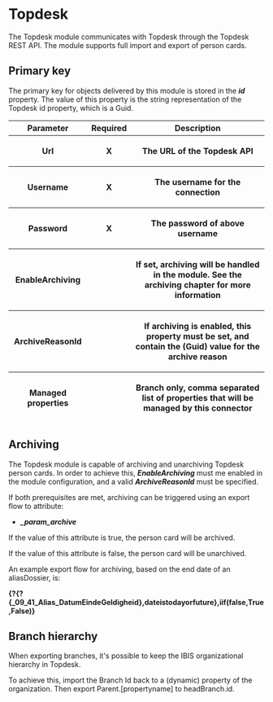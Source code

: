 # Topdesk

The Topdesk module communicates with Topdesk through the Topdesk REST
API. The module supports full import and export of person cards.

## Primary key

The primary key for objects delivered by this module is stored in the
***id*** property. The value of this property is the string
representation of the Topdesk id property, which is a Guid.

<table class="table table-bordered">
<thead class="thead-light">
<tr class="header">
<th>Parameter</th>
<th class="text-center">Required</th>
<th>Description</th>
</tr>
<tr class="odd">
<th><p>Url</p></th>
<th><p><strong>X</strong></p></th>
<th><p>The URL of the Topdesk API</p></th>
</tr>
<tr class="header">
<th><p>Username</p></th>
<th><p><strong>X</strong></p></th>
<th><p>The username for the connection</p></th>
</tr>
<tr class="odd">
<th><p>Password</p></th>
<th><p><strong>X</strong></p></th>
<th><p>The password of above username</p></th>
</tr>
<tr class="header">
<th><p>EnableArchiving</p></th>
<th><p><strong> </strong></p></th>
<th><p>If set, archiving will be handled in the module. See the
archiving chapter for more information</p></th>
</tr>
<tr class="odd">
<th><p>ArchiveReasonId</p></th>
<th><p><strong> </strong></p></th>
<th><p>If archiving is enabled, this property must be set, and contain
the (Guid) value for the archive reason</p></th>
</tr>
<tr class="header">
<th><p>Managed properties</p></th>
<th></th>
<th><p>Branch only, comma separated list of properties that will be
managed by this connector</p></th>
</tr>
</thead>
&#10;</table>

## Archiving

The Topdesk module is capable of archiving and unarchiving Topdesk
person cards. In order to achieve this, ***EnableArchiving*** must me
enabled in the module configuration, and a valid ***ArchiveReasonId***
must be specified.

If both prerequisites are met, archiving can be triggered using an
export flow to attribute:

-   ***\_param\_archive***

If the value of this attribute is true, the person card will be
archived.

If the value of this attribute is false, the person card will be
unarchived.

An example export flow for archiving, based on the end date of an
aliasDossier, is:

**{?{?{\_09\_41\_Alias\_DatumEindeGeldigheid},dateistodayorfuture},iif(false,True,False)}**

## Branch hierarchy

When exporting branches, it's possible to keep the IBIS organizational
hierarchy in Topdesk.

To achieve this, import the Branch Id back to a (dynamic) property of
the organization. Then export Parent.\[propertyname\] to headBranch.id.
